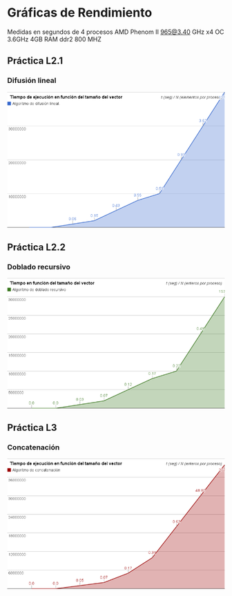 Gráficas de Rendimiento
=======================

Medidas en segundos de 4 procesos AMD Phenom II 965@3.40 GHz x4 OC 3.6GHz 4GB RAM ddr2 800 MHZ

## Práctica L2.1

### Difusión lineal
![Algoritmo de difusión lineal](img/m02.png)

## Práctica L2.2

### Doblado recursivo
![Algoritmo de doblado recursivo](img/m03.png)

## Práctica L3

### Concatenación
![Algoritmo de concatenación](img/m04.png)